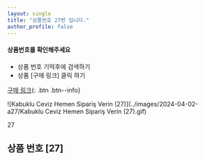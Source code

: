 ```yaml
---
layout: single
title: "상품번호 27번 입니다."
author_profile: false
---
```




<div class="notice--info">
<h4> 상품번호를 확인해주세요 </h4>
<ul>
    <li> 상품 번호 기억후에 검색하기 </li>
    <li> 상품 [구매 링크] 클릭 하기 </li>
</ul>
</div>




[구매 링크](https://link.coupang.com/a/bwd58P){: .btn .btn--info}



![Kabuklu Ceviz   Hemen Sipariş Verin (27)](../images/2024-04-02-a27/Kabuklu Ceviz   Hemen Sipariş Verin (27).gif)


27


## 상품 번호 [27]